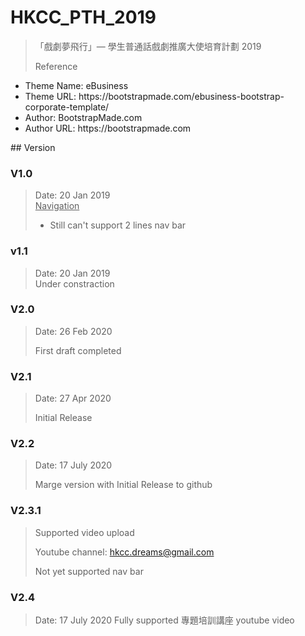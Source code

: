 # HKCC_PTH_2019
> 「戲劇夢飛行」— 學生普通話戲劇推廣大使培育計劃 2019
> 
>Reference
<ul>
	<li> Theme Name: eBusiness </li>
	<li> Theme URL: https://bootstrapmade.com/ebusiness-bootstrap-corporate-template/ </li>
	<li> Author: BootstrapMade.com </li>
	<li> Author URL: https://bootstrapmade.com </li>
</ul>
## Version

### V1.0
> Date: 20 Jan 2019 <br/>
> <u>Navigation</u>
> - Still can't support 2 lines nav bar 

### v1.1
> Date: 20 Jan 2019 <br/>
> Under constraction 

### V2.0
> Date: 26 Feb 2020 <br/>
> 
> First draft completed

### V2.1
> Date: 27 Apr 2020 <br/>
> 
> Initial Release

### V2.2
> Date: 17 July 2020
> 
> Marge version with Initial Release to github

### V2.3.1
> Supported video upload
>
> Youtube channel:
> hkcc.dreams@gmail.com
> 
> Not yet supported nav bar

### V2.4
> Date: 17 July 2020
> Fully supported 專題培訓講座 youtube video